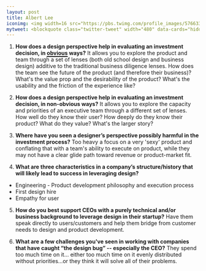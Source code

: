 ```yaml
---
layout: post
title: Albert Lee
iconimg: <img width=16 src="https://pbs.twimg.com/profile_images/576633880733749248/6dnS_MHK.jpeg">
mytweet: <blockquote class="twitter-tweet" width="480" data-cards="hidden" lang="en"><p lang="en" dir="ltr">Worked with <a href="https://twitter.com/tweetalbert">@tweetalbert</a> for 2 yrs in <a href="https://twitter.com/NEAVC">@NEAVC</a> Design Studio; I am thrilled he is officially here! <a href="http://t.co/nUlV7N38fB">http://t.co/nUlV7N38fB</a> <a href="https://twitter.com/hashtag/ItStartsWithDeisgn?src=hash">#ItStartsWithDeisgn</a></p>&mdash; daynagrayson (@daynagrayson) <a href="https://twitter.com/daynagrayson/status/654676127777099776">October 15, 2015</a></blockquote><script async src="//platform.twitter.com/widgets.js" charset="utf-8"></script>  
---
```


1. <b>How does a design perspective help in evaluating an investment decision, in <span style="border-bottom: 2px solid black;">obvious</span> ways?</b> It allows you to explore the product and team through a set of lenses (both old school design and business design) additive to the traditional business diligence lenses. How does the team see the future of the product (and therefore their business)? What's the value prop and the desirability of the product? What's the usability and the friction of the experience like?

2. <b>How does a design perspective help in evaluating an investment decision, in non-obvious ways?</b> It allows you to explore the capacity and priorities of an executive team through a different set of lenses. How well do they know their user? How deeply do they know their product? What do they value? What's the larger story?

3. <b>Where have you seen a designer&rsquo;s perspective possibly harmful in the investment process?</b> Too heavy a focus on a very 'sexy' product and conflating that with a team's ability to execute on product, while they may not have a clear glide path toward revenue or product-market fit.

4. <b>What are three characteristics in a company&rsquo;s structure/history that will likely lead to success in leveraging design?</b>
  * Engineering - Product development philosophy and execution process
  * First design hire
  * Empathy for user

5. <b>How do you best support CEOs with a purely technical and/or business background to leverage design in their startup?</b> Have them speak directly to users/customers and help them bridge from customer needs to design and product development.

6. <b>What are a few challenges you've seen in working with companies that have caught &ldquo;the design bug&rdquo; -- especially the CEO?</b> They spend too much time on it... either too much time on it evenly distributed without priorities...or they think it will solve all of their problems.
